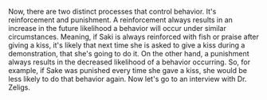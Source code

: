 Now, there are two distinct processes that control behavior. It's reinforcement
and punishment. A reinforcement always results in an increase in the future
likelihood a behavior will occur under similar circumstances. Meaning, if Saki
is always reinforced with fish or praise after giving a kiss, it's likely that
next time she is asked to give a kiss during a demonstration, that she's
going to do it. On the other hand, a punishment always results in the decreased
likelihood of a behavior occurring. So, for example, if Sake was punished every
time she gave a kiss, she would be less likely to do that behavior again. Now
let's go to an interview with Dr. Zeligs.
